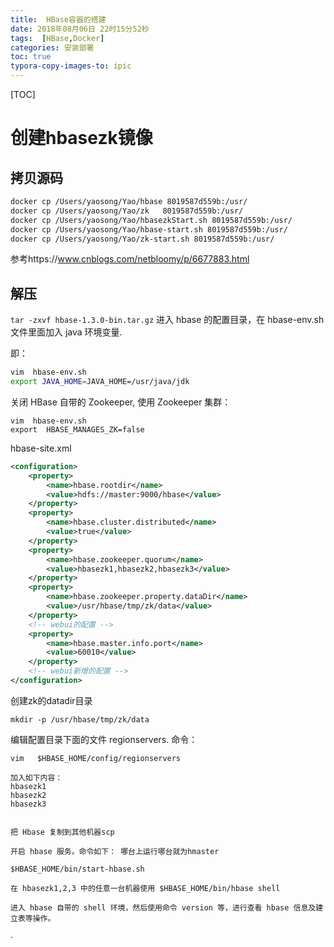 ```yaml
---
title:  HBase容器的搭建
date: 2018年08月06日 22时15分52秒
tags:  [HBase,Docker]
categories: 安装部署
toc: true
typora-copy-images-to: ipic
---
```



[TOC]

# 创建hbasezk镜像
##   拷贝源码


```bash
docker cp /Users/yaosong/Yao/hbase 8019587d559b:/usr/
docker cp /Users/yaosong/Yao/zk   8019587d559b:/usr/
docker cp /Users/yaosong/Yao/hbasezkStart.sh 8019587d559b:/usr/
docker cp /Users/yaosong/Yao/hbase-start.sh 8019587d559b:/usr/
docker cp /Users/yaosong/Yao/zk-start.sh 8019587d559b:/usr/
```

参考https://www.cnblogs.com/netbloomy/p/6677883.html

## 解压

`tar -zxvf hbase-1.3.0-bin.tar.gz`
进入 hbase 的配置目录，在 hbase-env.sh 文件里面加入 java 环境变量.

 即：

```bash
vim  hbase-env.sh
export JAVA_HOME=JAVA_HOME=/usr/java/jdk
```

关闭 HBase 自带的 Zookeeper, 使用 Zookeeper 集群：

```
vim  hbase-env.sh
export  HBASE_MANAGES_ZK=false
```

hbase-site.xml

```xml
<configuration>
    <property>
        <name>hbase.rootdir</name>
        <value>hdfs://master:9000/hbase</value>
    </property>
    <property>
        <name>hbase.cluster.distributed</name>
        <value>true</value>
    </property>
    <property>
        <name>hbase.zookeeper.quorum</name>
        <value>hbasezk1,hbasezk2,hbasezk3</value>
    </property>
    <property>
        <name>hbase.zookeeper.property.dataDir</name>
        <value>/usr/hbase/tmp/zk/data</value>
    </property>
    <!-- webui的配置 -->
    <property>
        <name>hbase.master.info.port</name>
        <value>60010</value>
    </property>
    <!-- webui新增的配置 -->
</configuration>
```



创建zk的datadir目录

`mkdir -p /usr/hbase/tmp/zk/data`


编辑配置目录下面的文件 regionservers. 命令：

	vim   $HBASE_HOME/config/regionservers

	加入如下内容：
	hbasezk1
	hbasezk2
	hbasezk3


	把 Hbase 复制到其他机器scp

	开启 hbase 服务。命令如下： 哪台上运行哪台就为hmaster

 	$HBASE_HOME/bin/start-hbase.sh

	在 hbasezk1,2,3 中的任意一台机器使用 $HBASE_HOME/bin/hbase shell

	进入 hbase 自带的 shell 环境，然后使用命令 version 等，进行查看 hbase 信息及建立表等操作。
·
